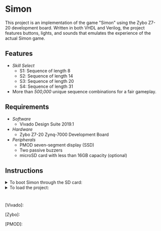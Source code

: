 # Simon

This project is an implementation of the game "Simon" using the Zybo Z7-20 development board. Written in both VHDL and Verilog, the project features buttons, lights, and sounds that emulates the experience of the actual Simon game.


## Features
* _Skill Select_  
  - S1: Sequence of length 8   
  - S2: Sequence of length 14  
  - S3: Sequence of length 20  
  - S4: Sequence of length 31  
* More than _500,000_ unique sequence combinations for a fair gameplay.

## Requirements
* _Software_
  * Vivado Design Suite 2019.1
* _Hardware_
  * Zybo Z7-20 Zynq-7000 Development Board
* _Peripherals_
  * PMOD seven-segment display (SSD)
  * Two passive buzzers
  * microSD card with less than 16GB capacity (optional)
  
## Instructions
<details><summary>To boot Simon through the SD card:</summary>
</details>
<details><summary>To load the project:</summary>

1. Open Vivado 2019.1.
2. Using the tcl console, type the following:
```tcl
cd <change to extracted_folder>/<verilog or vhdl>
source ./Simon_VHDL.tcl # if using the VHDL IPs, or
source ./Simon_Verilog.tcl # if using the Verilog IPs
```
3. Create a new HDL wrapper for the block design.
4. Run synthesis and implementation, then generate the bitstream.
5. Go to File &gt; Export &gt; Export Hardware. Make sure that the "Include Bitstream" box is marked.
6. Go to File &gt; Launch SDK.
7. Once the SDK is launched, go to File &gt; New &gt; Application Project.
8. Fill up the form with the following details:

Field | Value
--- | :---:
Project Name | "Your preferred name"
OS Platform | Standalone
Hardware Platform | design_1_wrapper_hw_platform_0 
Processor | ps7_cortex a9_0
Language | C

9. Click on Next, select the _Empty_ _Application_ template, then click Finish.
10. Copy the contents of `sdk_files` into the `src` folder under "Project Name". 
11. Under Project Explorer, right-click on the project folder, click on _C/C++_ _Build_ _Settings_.
12. Under _Libraries_, click on *Add*, then type `m`.
13. Program the FPGA.
14. Right-click on the project folder, click on _Run_ _As_ &gt; _Launch_ _On_ _Hardware_ (GDB).
</details>





#  
[Vivado]:

[Zybo]:

[PMOD]: